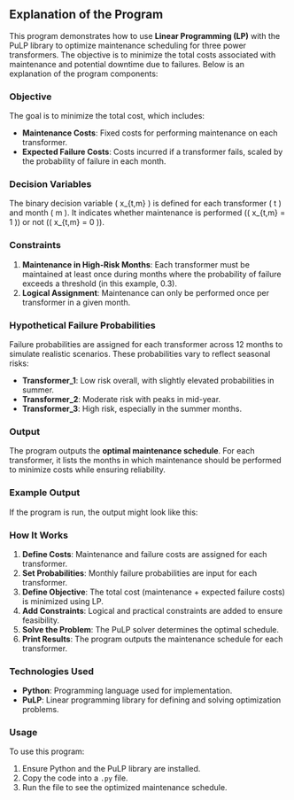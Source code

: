 ## Explanation of the Program

This program demonstrates how to use **Linear Programming (LP)** with the PuLP library to optimize maintenance scheduling for three power transformers. The objective is to minimize the total costs associated with maintenance and potential downtime due to failures. Below is an explanation of the program components:

### Objective
The goal is to minimize the total cost, which includes:
- **Maintenance Costs**: Fixed costs for performing maintenance on each transformer.
- **Expected Failure Costs**: Costs incurred if a transformer fails, scaled by the probability of failure in each month.

### Decision Variables
The binary decision variable \( x_{t,m} \) is defined for each transformer \( t \) and month \( m \). It indicates whether maintenance is performed (\( x_{t,m} = 1 \)) or not (\( x_{t,m} = 0 \)).

### Constraints
1. **Maintenance in High-Risk Months**: Each transformer must be maintained at least once during months where the probability of failure exceeds a threshold (in this example, 0.3).
2. **Logical Assignment**: Maintenance can only be performed once per transformer in a given month.

### Hypothetical Failure Probabilities
Failure probabilities are assigned for each transformer across 12 months to simulate realistic scenarios. These probabilities vary to reflect seasonal risks:
- **Transformer_1**: Low risk overall, with slightly elevated probabilities in summer.
- **Transformer_2**: Moderate risk with peaks in mid-year.
- **Transformer_3**: High risk, especially in the summer months.

### Output
The program outputs the **optimal maintenance schedule**. For each transformer, it lists the months in which maintenance should be performed to minimize costs while ensuring reliability.

### Example Output
If the program is run, the output might look like this:

### How It Works
1. **Define Costs**: Maintenance and failure costs are assigned for each transformer.
2. **Set Probabilities**: Monthly failure probabilities are input for each transformer.
3. **Define Objective**: The total cost (maintenance + expected failure costs) is minimized using LP.
4. **Add Constraints**: Logical and practical constraints are added to ensure feasibility.
5. **Solve the Problem**: The PuLP solver determines the optimal schedule.
6. **Print Results**: The program outputs the maintenance schedule for each transformer.

### Technologies Used
- **Python**: Programming language used for implementation.
- **PuLP**: Linear programming library for defining and solving optimization problems.

### Usage
To use this program:
1. Ensure Python and the PuLP library are installed.
2. Copy the code into a `.py` file.
3. Run the file to see the optimized maintenance schedule.

